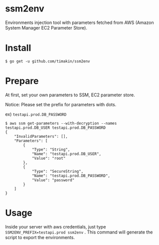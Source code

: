 # ssm2env
Environments injection tool with parameters fetched from AWS (Amazon System Manager EC2 Parameter Store).

# Install

```
$ go get -u github.com/timakin/ssm2env
```

# Prepare

At first, set your own parameters to SSM, EC2 parameter store.

Notice: Please set the prefix for parameters with dots. 

ex) `testapi.prod.DB_PASSWORD`

```
$ aws ssm get-parameters --with-decryption --names testapi.prod.DB_USER testapi.prod.DB_PASSWORD
{
    "InvalidParameters": [],
    "Parameters": [
        {
            "Type": "String",
            "Name": "testapi.prod.DB_USER",
            "Value": "root"
        },
        {
            "Type": "SecureString",
            "Name": "testapi.prod.DB_PASSWORD",
            "Value": "password"
        }
    ]
}
```

# Usage

Inside your server with aws credentials, just type `SSM2ENV_PREFIX=testapi.prod ssm2env` .
This command will generate the script to export the environments.


